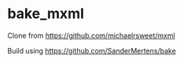 # bake_mxml

Clone from https://github.com/michaelrsweet/mxml

Build using https://github.com/SanderMertens/bake
